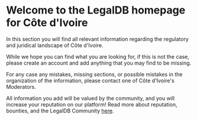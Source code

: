 <!-- TITLE: Côte d'Ivoire -->
<!-- SUBTITLE: Welcome to the legalDB home of Côte d'Ivoire -->

# Welcome to the LegalDB homepage for Côte d'Ivoire

In this section you will find all relevant information regarding the regulatory and juridical landscape of Côte d'Ivoire.

While we hope you can find what you are looking for, if this is not the case, please create an account and add anything that you may find to be missing.

For any case any mistakes, missing sections, or possible mistakes in the organization of the information, please contact one of Côte d'Ivoire's Moderators.

All information you add will be valued by the community, and you will increase your reputation on our platform! Read more about reputation, bounties, and the LegalDB Community [here](http://legaldb.herokuapp.com/legaldb/community).
